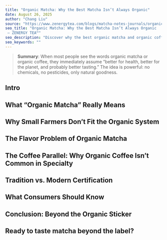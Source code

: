 ```yaml
---
title: "Organic Matcha: Why the Best Matcha Isn’t Always Organic"
date: August 26, 2025
author: "Chang Liu"
source: "https://www.zenergytea.com/blogs/matcha-notes-journals/organic-matcha-vs-organic-coffee"
seo_title: "Organic Matcha: Why the Best Matcha Isn’t Always Organic
 – ZENERGY TEA™"
seo_description: "Discover why the best organic matcha and organic coffee aren’t always the most flavorful. Learn how tradition, not labels, defines true quality."
seo_keywords: ""
---
```

> **Summary**:
> When most people see the words organic matcha or organic coffee, they immediately assume “better for health, better for the planet, and probably better tasting.” The idea is powerful: no chemicals, no pesticides, only natural goodness.

## Intro
## What “Organic Matcha” Really Means
## Why Small Farmers Don’t Fit the Organic System
## The Flavor Problem of Organic Matcha
## The Coffee Parallel: Why Organic Coffee Isn’t Common in Specialty
## Tradition vs. Modern Certification
## What Consumers Should Know
## Conclusion: Beyond the Organic Sticker
## Ready to taste matcha beyond the label?